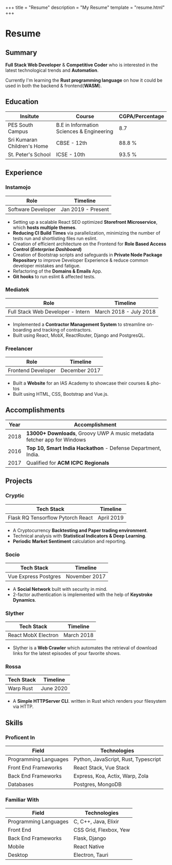 +++
title = "Resume"
description = "My Resume"
template = "resume.html"
+++

# Resume

## Summary

**Full Stack Web Developer** & **Competitive Coder** who is interested in the latest technological trends and **Automation**.

Currently I'm learning the **Rust programming language** on how it could be used in both the backend & frontend(**WASM**).

## Education

<div class="overflow-x-auto">

|Insitute                      |  Course                                    | CGPA/Percentage     |
|------------------------------|--------------------------------------------|---------------------|
| PES South Campus             | B.E in Information Sciences & Engineering  | 8.7                 |
| Sri Kumaran Children's Home  | CBSE - 12th                                | 88.8 %              |
| St. Peter's School           | ICSE - 10th                                | 93.5 %              |

</div>

## Experience

### Instamojo

|Role                                 | Timeline              |
|-------------------------------------|-----------------------|
| Software Developer                  | Jan 2019 - Present    |

- Setting up a scalable React SEO optimized **Storefront Microservice**, which **hosts multiple themes**.
- **Reducing CI Build Times** via parallelization, minimizing the number of tests run and shortlisting files run eslint.
- Creation of efficient architecture on the Frontend for **Role Based Access Control (*Enterprise Dashboard*)**
- Creation of Bootstrap scripts and safeguards in **Private Node Package Repository** to improve Developer Experience & reduce common developer mistakes and fatigue.
- Refactoring of the **Domains & Emails** App.
- **Git hooks** to run eslint & affected tests.


### Mediatek

|Role                                 | Timeline                 |
|-------------------------------------|--------------------------|
| Full Stack Web Developer - Intern   | March 2018 - July 2018   |

  
- Implemented a **Contractor Management System** to streamline on-
boarding and tracking of contractors.
- Built using React, MobX, ReactRouter, Django and PostgresQL.

### Freelancer

|Role                                 | Timeline                 |
|-------------------------------------|--------------------------|
| Frontend Developer                  | December 2017            |

- Built a **Website** for an IAS Academy to showcase their courses & pho-
tos
- Built using HTML, CSS, Bootstrap and Vue.js.


## Accomplishments

|Year                                 | Accomplishment                                                            |
|-------------------------------------|---------------------------------------------------------------------------|
| 2018                                | **13000+ Downloads**, Groovy UWP A music metadata fetcher app for Windows |
| 2016                                | **Top 10, Smart India Hackathon** - Defense Department, India.            |
| 2017                                | Qualified for **ACM ICPC Regionals**                                      |

## Projects

### Cryptic

|Tech Stack                                 | Timeline                                  |
|-------------------------------------------|-------------------------------------------|
| Flask RQ Tensorflow Pytorch React         | April 2019                                |

- A Cryptocurrency **Backtesting and Paper trading environment**.
- Technical analysis with **Statistical Indicators & Deep Learning**.
- **Periodic Market Sentiment** calculation and reporting.


### Socio

|Tech Stack                                 | Timeline                                  |
|-------------------------------------------|-------------------------------------------|
| Vue Express Postgres                      | November 2017                             |

- A **Social Network** built with security in mind.
- 2-factor authentication is implemented with the help of **Keystroke Dynamics**.

### Slyther

|Tech Stack                                 | Timeline                                  |
|-------------------------------------------|-------------------------------------------|
| React MobX Electron                       | March 2018                                |

- Slyther is a **Web Crawler** which automates the retrieval of download
links for the latest episodes of your favorite shows.

### Rossa

|Tech Stack                                 | Timeline                                  |
|-------------------------------------------|-------------------------------------------|
| Warp Rust                                 | June 2020                                 |

- A **Simple HTTPServer CLI**. written in Rust which renders your filesystem via HTTP.


## Skills

### Proficent In

|Field                                      | Technologies                              |
|-------------------------------------------|-------------------------------------------|
| Programming Languages                     | Python, JavaScript, Rust, Typescript      |
| Front End Frameworks                      | React Stack, Vue Stack                    |
| Back End Frameworks                       | Express, Koa, Actix, Warp, Zola           |
| Databases                                 | Postgres, MongoDB                         |

### Familiar With

|Field                                      | Technologies                              |
|-------------------------------------------|-------------------------------------------|
| Programming Languages                     | C, C++, Java, Elixir                      |
| Front End                                 | CSS Grid, Flexbox, Yew                    |
| Back End Frameworks                       | Flask, Django                             |
| Mobile                                    | React Native                              |
| Desktop                                   | Electron, Tauri                           |